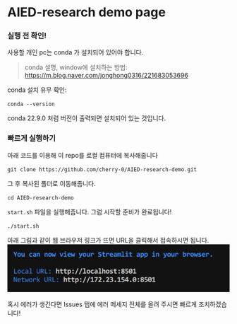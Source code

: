 # AIED-research demo page

### 실행 전 확인!

사용할 개인 pc는 conda 가 설치되어 있어야 합니다. 

>  conda 설명, window에 설치하는 방법: https://m.blog.naver.com/jonghong0316/221683053696 


conda 설치 유무 확인:
```
conda --version
```
conda 22.9.0 처럼 버전이 출력되면 설치되어 있는 것입니다.

> 
### 빠르게 실행하기
아래 코드를 이용해 이 repo를 로컬 컴퓨터에 복사해줍니다
```
git clone https://github.com/cherry-0/AIED-research-demo.git
```

그 후 복사된 폴더로 이동해줍니다.
```
cd AIED-research-demo
```

`start.sh` 파일을 실행해줍니다. 그럼 시작할 준비가 완료됩니다! 
```
./start.sh
```
아래 그림과 같이 웹 브라우저 링크가 뜨면 URL을 클릭해서 접속하시면 됩니다. 
![Alt text](image.png)

혹시 에러가 생긴다면 Issues 탭에 에러 메세지 전체를 올려 주시면 빠르게 조치하겠습니다!